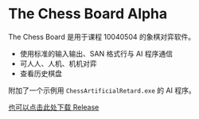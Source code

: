 The Chess Board Alpha
=
The Chess Board 是用于课程 10040504 的象棋对弈软件。

 - 使用标准的输入输出、SAN 格式行与 AI 程序通信
 - 可人人、人机、机机对弈
 - 查看历史棋盘
 
 附加了一个示例用 `ChessArtificialRetard.exe` 的 AI 程序。

[也可以点击此处下载 Release](https://www.shunwww.cn/file/chessboard/)

